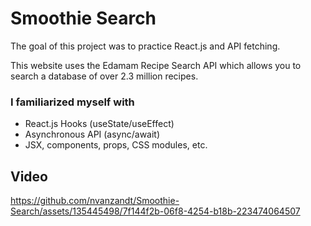 # Smoothie Search

The goal of this project was to practice React.js and API fetching. 

This website uses the Edamam Recipe Search API which allows you to search a database of over 2.3 million recipes.

### I familiarized myself with 
- React.js Hooks (useState/useEffect)
- Asynchronous API (async/await)
- JSX, components, props, CSS modules, etc.

## Video
https://github.com/nvanzandt/Smoothie-Search/assets/135445498/7f144f2b-06f8-4254-b18b-223474064507






